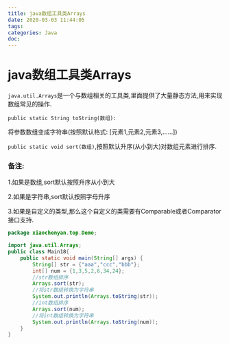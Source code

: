 ```yaml
---
title: java数组工具类Arrays
date: 2020-03-03 11:44:05
tags:
categories: Java
doc:
---
```


# java数组工具类Arrays

`java.util.Arrays`是一个与数组相关的工具类,里面提供了大量静态方法,用来实现数组常见的操作.

`public static String toString(数组):`

将参数数组变成字符串(按照默认格式: [元素1,元素2,元素3,......])

`public static void sort(数组)`,按照默认升序(从小到大)对数组元素进行排序.

### 备注:

1.如果是数组,sort默认按照升序从小到大

2.如果是字符串,sort默认按照字母升序

3.如果是自定义的类型,那么这个自定义的类需要有Comparable或者Comparator接口支持.

```JAVA
package xiaochenyan.top.Demo;

import java.util.Arrays;
public class Main18{
    public static void main(String[] args) {
        String[] str = {"aaa","ccc","bbb"};
        int[] num = {1,3,5,2,6,34,24};
        //str数组排序
        Arrays.sort(str);
        //将str数组转换为字符串
        System.out.println(Arrays.toString(str));
        //int数组排序
        Arrays.sort(num);
        //将int数组转换为字符串
        System.out.println(Arrays.toString(num));
    }
}
```

